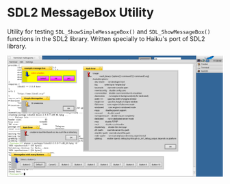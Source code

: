 SDL2 MessageBox Utility
=======================

Utility for testing `SDL_ShowSimpleMessageBox()` and `SDL_ShowMessageBox()` functions in the SDL2 library. Written specially to Haiku's port of SDL2 library.

![SDL2 MessageBox on Haiku](Haiku-SDL2-MessageBox_20-Dec-2018.png)
